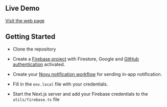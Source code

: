 ## Live Demo
[Visit the web page](https://novu-chat.vercel.app/)


## Getting Started

- Clone the repository

- Create a [Firebase project](https://console.firebase.google.com/) with Firestore, Google and [GitHub authentication](https://github.com/settings/developers) activated.
 
  
- Create your [Novu notification workflow](https://docs.novu.co/notification-center/introduction) for sending in-app notification.
  
- Fill in the `env.local` file with your credentials.
  
- Start the Next.js server and add your Firebase credentials to the `utils/firebase.ts` file
